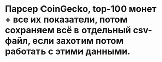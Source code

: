 # Парсер CoinGecko, top-100 монет + все их показатели, потом сохраняем всё в отдельный csv-файл, если захотим потом работать с этими данными.
